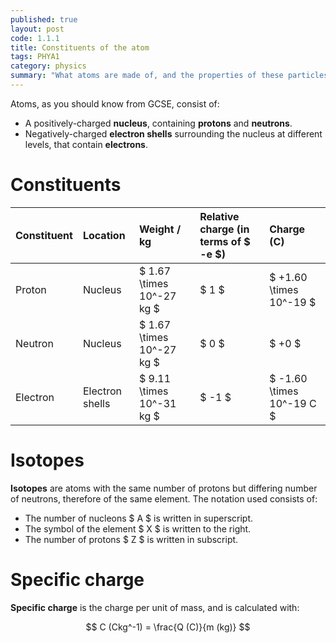 ```yaml
---
published: true
layout: post
code: 1.1.1
title: Constituents of the atom
tags: PHYA1
category: physics
summary: "What atoms are made of, and the properties of these particles."
---
```



Atoms, as you should know from GCSE, consist of:

+ A positively-charged **nucleus**, containing **protons** and **neutrons**.
+ Negatively-charged **electron shells** surrounding the nucleus at different levels, that contain **electrons**.

# Constituents

| Constituent | Location | Weight / kg | Relative charge (in terms of $ -e $) |Charge (C)|
|:------------|:---------|:------------|:-------------------------------------|:---------|
| Proton      | Nucleus | $ 1.67 \times 10^-27 kg $ |  $ 1 $  | $ +1.60 \times 10^-19 $
| Neutron     | Nucleus | $ 1.67 \times 10^-27 kg $ |  $ 0 $  | $ +0 $
| Electron    | Electron shells | $ 9.11 \times 10^-31 kg $ |  $ -1 $  | $ -1.60 \times 10^-19 C $

# Isotopes
**Isotopes** are atoms with the same number of protons but differing number of neutrons, therefore of the same element. The notation used consists of:

+ The number of nucleons $ A $ is written in superscript.
+ The symbol of the element $ X $ is written to the right.
+ The number of protons $ Z $ is written in subscript.

# Specific charge

**Specific charge** is the charge per unit of mass, and is calculated with:

$$ C (Ckg^-1) = \frac{Q (C)}{m (kg)} $$
